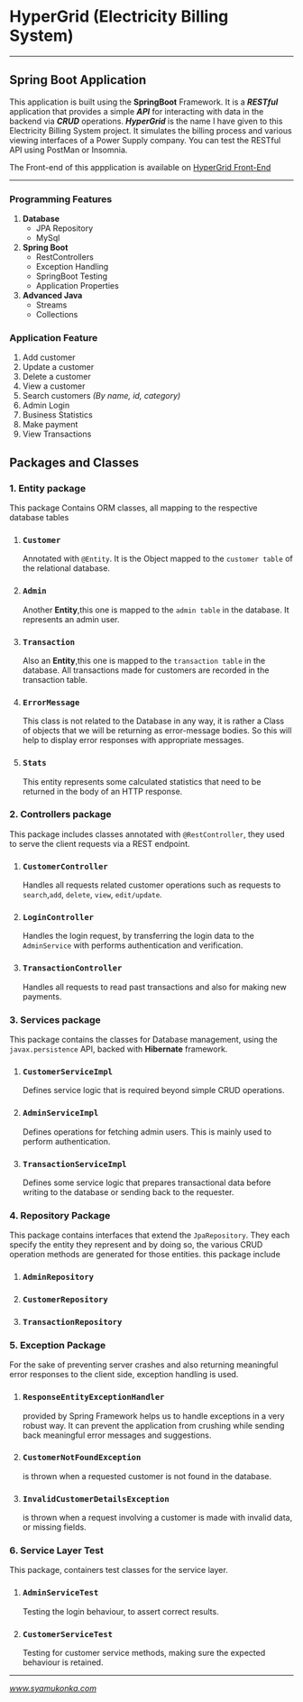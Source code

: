 # HyperGrid (Electricity Billing System)
<hr/> 

## Spring Boot Application

This application is built using the __SpringBoot__ Framework. It is a **_RESTful_** application that provides a simple ***API*** for interacting with data in the backend via **_CRUD_** operations.
***HyperGrid*** is the name I have given to this Electricity Billing System project. It simulates the billing process and various viewing interfaces of a Power Supply company. You can test the RESTful API
using PostMan or Insomnia. <br/>

The Front-end of this appplication is available on [HyperGrid Front-End](https://github.com/Syamukonka/hyper-grid-client) <br/> 


<hr/>

### Programming Features
1. <b> Database </b> 
    <ul>
        <li> JPA Repository </li>
        <li> MySql </li>
    </ul>
2. <b> Spring Boot </b>
     <ul>
         <li> RestControllers </li>
         <li> Exception Handling </li>
         <li> SpringBoot Testing </li>
         <li> Application Properties </li>
     </ul>
3.  <b> Advanced Java</b>
     <ul> 
         <li> Streams </li>
         <li> Collections </li>
     </ul>


### Application Feature
1. Add customer
2. Update a customer
3. Delete a customer
4. View a customer
5. Search customers _(By name, id, category)_
6. Admin Login
7. Business Statistics
8. Make payment
9. View Transactions

## Packages and Classes

### 1. Entity package
This package Contains ORM classes, all mapping to the respective database tables
1. ### `Customer` <br/>
   Annotated with `@Entity`. It is the Object mapped to the  `customer table` of the relational database.
2. ### `Admin` <br/>
   Another __Entity__,this one is mapped to the `admin table` in the database. It represents an admin user.
3. ### `Transaction` <br/>
   Also an __Entity__,this one is mapped to the `transaction table` in the database. All transactions made for customers are recorded in the transaction table.
4. ### `ErrorMessage` <br/>
   This class is not related to the Database in any way, it is rather a Class of objects that we will be returning as error-message bodies. So this will help to display error responses with appropriate messages. 
5. ### `Stats` <br/>
   This entity represents some calculated statistics that need to be returned in the body of an HTTP response. 



### 2. Controllers package
This package includes classes annotated with `@RestController`, they used to serve the client requests via a REST endpoint.
1. ### `CustomerController` <br/>
   Handles all requests related customer operations such as requests to `search`,`add`, `delete`, `view`, `edit/update`.
2. ### `LoginController` <br/>
   Handles the login request, by transferring the login data to the `AdminService` with performs authentication and verification.
2. ### `TransactionController` <br/>
   Handles all requests to read past transactions and also for making new payments.


### 3. Services package
This package contains the classes for Database management, using the `javax.persistence` API, backed with __Hibernate__ framework.
1. ### `CustomerServiceImpl` <br/>
   Defines service logic that is required beyond simple CRUD operations.
2. ### `AdminServiceImpl` <br/>
   Defines operations for fetching admin users. This is mainly used to perform authentication.
3. ### `TransactionServiceImpl` <br/>
   Defines some service logic that prepares transactional data before writing to the database or sending back to the requester.


### 4. Repository Package
This package contains interfaces that extend the `JpaRepository`. They each specify the entity they represent and by doing so, the various CRUD operation methods are generated for those entities.
this package include
1. ### `AdminRepository`
2. ### `CustomerRepository`
3. ### `TransactionRepository`


### 5. Exception Package
For the sake of preventing server crashes and also returning meaningful error responses to the client side, exception handling is used. 
1. ### `ResponseEntityExceptionHandler` 
   provided by Spring Framework helps us to handle exceptions in a very robust way. It can prevent the application from crushing while sending back meaningful error messages and suggestions.
2. ### `CustomerNotFoundException` 
   is thrown when a requested customer is not found in the database.
3. ### `InvalidCustomerDetailsException` 
   is thrown when a request involving a customer is made with invalid data, or missing fields.  


### 6. Service Layer Test

This package, containers test classes for the service layer.
1. ### `AdminServiceTest`<br/>
   Testing the login behaviour, to assert correct results.
2. ### `CustomerServiceTest` <br/>
   Testing for customer service methods, making sure the expected behaviour is retained.  


<hr/>

_www.syamukonka.com_